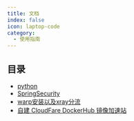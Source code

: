 ```yaml
---
title: 文档
index: false
icon: laptop-code
category:
  - 使用指南
---
```


## 目录

- [python](./python/python.md)
- [SpringSecurity](./SpringSecurity/SpringSecurity原理剖析及其实战.md)
- [warp安装以及xray分流](./vps相关/warp.md)
- [自建 CloudFare DockerHub 镜像加速站](./vps相关/自建CloudFare%20DockerHub镜像加速站.md)






